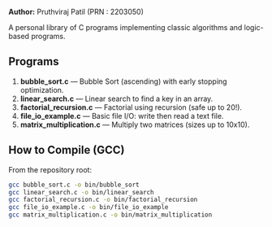 **Author:** Pruthviraj Patil (PRN : 2203050)

A personal library of C programs implementing classic algorithms and logic-based programs.

## Programs
1. **bubble_sort.c** — Bubble Sort (ascending) with early stopping optimization.
2. **linear_search.c** — Linear search to find a key in an array.
3. **factorial_recursion.c** — Factorial using recursion (safe up to 20!).
4. **file_io_example.c** — Basic file I/O: write then read a text file.
5. **matrix_multiplication.c** — Multiply two matrices (sizes up to 10x10).

## How to Compile (GCC)
From the repository root:
```bash
gcc bubble_sort.c -o bin/bubble_sort
gcc linear_search.c -o bin/linear_search
gcc factorial_recursion.c -o bin/factorial_recursion
gcc file_io_example.c -o bin/file_io_example
gcc matrix_multiplication.c -o bin/matrix_multiplication
